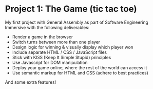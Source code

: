 # Project 1: The Game (tic tac toe)

My first project with General Assembly as part of Software Engineering Immersive with the following deliverables:

- Render a game in the browser
- Switch turns between more than one player
- Design logic for winning & visually display which player won
- Include separate HTML / CSS / JavaScript files
- Stick with KISS (Keep It Simple Stupid) principles
- Use Javascript for DOM manipulation
- Deploy your game online, where the rest of the world can access it
- Use semantic markup for HTML and CSS (adhere to best practices)

And some extra features!
